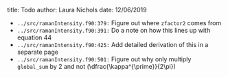 title: Todo
author: Laura Nichols
date: 12/06/2019

* `../src/ramanIntensity.f90:379:` Figure out where `zfactor2` comes from
* `../src/ramanIntensity.f90:391:` Do a note on how this lines up with equation 44
* `../src/ramanIntensity.f90:425:` Add detailed derivation of this in a separate page
* `../src/ramanIntensity.f90:501:` Figure out why only multiply `global_sum` by 2 and not \(\dfrac{\kappa^{\prime}}{2\pi}\)
